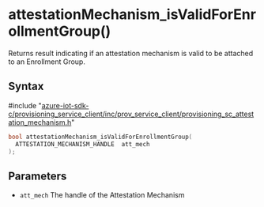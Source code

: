 # attestationMechanism_isValidForEnrollmentGroup()

Returns result indicating if an attestation mechanism is valid to be attached to an Enrollment Group.

## Syntax

\#include "[azure-iot-sdk-c/provisioning_service_client/inc/prov_service_client/provisioning_sc_attestation_mechanism.h](../iot-c-ref-provisioning-sc-attestation-mechanism-h.md)"  
```C
bool attestationMechanism_isValidForEnrollmentGroup(
  ATTESTATION_MECHANISM_HANDLE  att_mech
);
```

## Parameters
* `att_mech` The handle of the Attestation Mechanism

